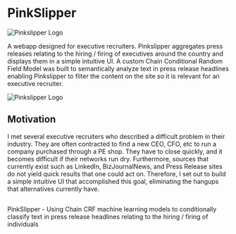 # PinkSlipper
![Pinkslipper Logo](https://github.com/jscottcronin/PinkSlipper/blob/master/Images/logo_356x200.png)

A webapp designed for executive recruiters. Pinkslipper aggregates press releases relating to the hiring / firing of executives around the country and displays them in a simple intuitive UI. A custom Chain Conditional Random Field Model was built to semantically analyze text in press release headlines enabling Pinkslipper to filter the content on the site so it is relevant for an executive recruiter.

![Pinkslipper Logo](https://github.com/jscottcronin/PinkSlipper/blob/master/Images/Webapp_UI.png)

## Motivation
I met several executive recruiters who described a difficult problem in their industry. They are often contracted to find a new CEO, CFO, etc to run a company purchased through a PE shop. They have to close quickly, and it becomes difficult if their networks run dry. Furthermore, sources that currently exist such as LinkedIn, BizJournalNews, and Press Release sites do not yield quick results that one could act on. Therefore, I set out to build a simple intuitive UI that accomplished this goal, eliminating the hangups that alternatives currently have.

## 
PinkSlipper - Using Chain CRF machine learning models to conditionally classify text in press release headlines relating to the hiring / firing of individuals 
